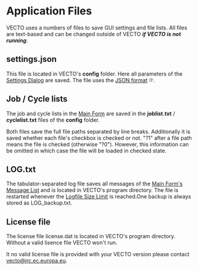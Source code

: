 Application Files
=================


VECTO uses a numbers of files to save GUI settings and file lists. All files are text-based and can be changed outside of VECTO ***if VECTO is not running***.


settings.json
-------------

This file is located in VECTO's **config** folder. Here all parameters of the [Settings Dialog](../GUI/settings.html) are saved. The file uses the [JSON format](http://en.wikipedia.org/wiki/JSON)
![](../pics/misc/external-icon%2012x12.png).


Job / Cycle lists
-----------------

The job and cycle lists in the [Main Form](../GUI/mainform.html) are saved in the **joblist.txt** / **cyclelist.txt** files of the **config** folder.

Both files save the full file paths separated by line breaks. Additionally it is saved whether each file's checkbox is checked or not. "?1" after a file path means the file is checked (otherwise "?0"). However, this information can be omitted in which case the file will be loaded in checked state.


LOG.txt
-------

The tabulator-separated log file saves all messages of the [Main Form's Message List](../GUI/mainform.html) and is located in VECTO's program directory. The file is restarted whenever the [Logfile Size Limit](../GUI/settings.html) is reached.One backup is always stored as LOG\_backup.txt.


License file
------------

The license file license.dat is located in VECTO's program directory. Without a valid lisence file VECTO won't run.

It no valid license file is provided with your VECTO version please contact <vecto@jrc.ec.europa.eu>.